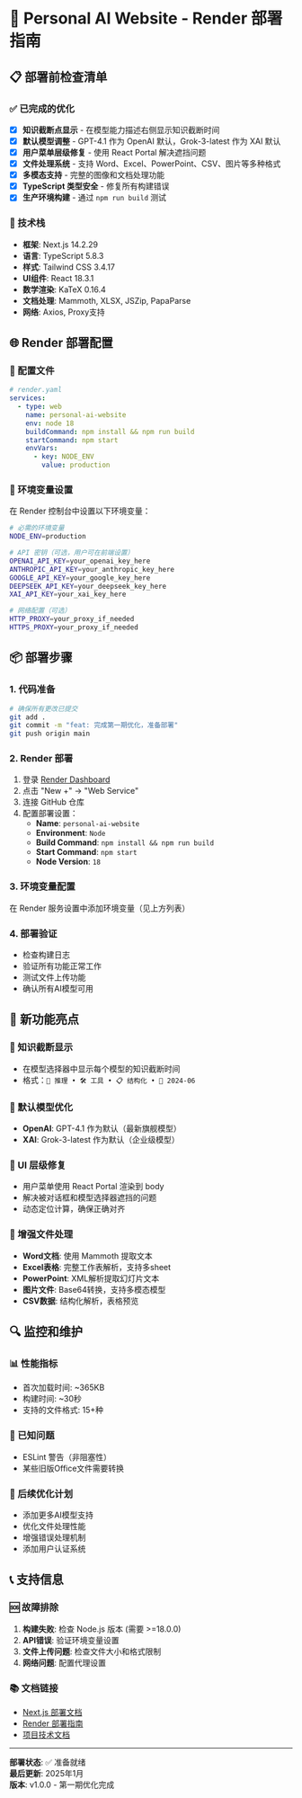 # 🚀 Personal AI Website - Render 部署指南

## 📋 部署前检查清单

### ✅ 已完成的优化
- [x] **知识截断点显示** - 在模型能力描述右侧显示知识截断时间
- [x] **默认模型调整** - GPT-4.1 作为 OpenAI 默认，Grok-3-latest 作为 XAI 默认
- [x] **用户菜单层级修复** - 使用 React Portal 解决遮挡问题
- [x] **文件处理系统** - 支持 Word、Excel、PowerPoint、CSV、图片等多种格式
- [x] **多模态支持** - 完整的图像和文档处理功能
- [x] **TypeScript 类型安全** - 修复所有构建错误
- [x] **生产环境构建** - 通过 `npm run build` 测试

### 🔧 技术栈
- **框架**: Next.js 14.2.29
- **语言**: TypeScript 5.8.3
- **样式**: Tailwind CSS 3.4.17
- **UI组件**: React 18.3.1
- **数学渲染**: KaTeX 0.16.4
- **文档处理**: Mammoth, XLSX, JSZip, PapaParse
- **网络**: Axios, Proxy支持

## 🌐 Render 部署配置

### 📁 配置文件
```yaml
# render.yaml
services:
  - type: web
    name: personal-ai-website
    env: node 18
    buildCommand: npm install && npm run build
    startCommand: npm start
    envVars:
      - key: NODE_ENV
        value: production
```

### 🔑 环境变量设置
在 Render 控制台中设置以下环境变量：

```bash
# 必需的环境变量
NODE_ENV=production

# API 密钥（可选，用户可在前端设置）
OPENAI_API_KEY=your_openai_key_here
ANTHROPIC_API_KEY=your_anthropic_key_here
GOOGLE_API_KEY=your_google_key_here
DEEPSEEK_API_KEY=your_deepseek_key_here
XAI_API_KEY=your_xai_key_here

# 网络配置（可选）
HTTP_PROXY=your_proxy_if_needed
HTTPS_PROXY=your_proxy_if_needed
```

## 📦 部署步骤

### 1. 代码准备
```bash
# 确保所有更改已提交
git add .
git commit -m "feat: 完成第一期优化，准备部署"
git push origin main
```

### 2. Render 部署
1. 登录 [Render Dashboard](https://dashboard.render.com)
2. 点击 "New +" → "Web Service"
3. 连接 GitHub 仓库
4. 配置部署设置：
   - **Name**: `personal-ai-website`
   - **Environment**: `Node`
   - **Build Command**: `npm install && npm run build`
   - **Start Command**: `npm start`
   - **Node Version**: `18`

### 3. 环境变量配置
在 Render 服务设置中添加环境变量（见上方列表）

### 4. 部署验证
- 检查构建日志
- 验证所有功能正常工作
- 测试文件上传功能
- 确认所有AI模型可用

## 🎯 新功能亮点

### 📅 知识截断显示
- 在模型选择器中显示每个模型的知识截断时间
- 格式：`🧠 推理 • 🛠️ 工具 • 📋 结构化 • 📅 2024-06`

### 🔄 默认模型优化
- **OpenAI**: GPT-4.1 作为默认（最新旗舰模型）
- **XAI**: Grok-3-latest 作为默认（企业级模型）

### 🎨 UI 层级修复
- 用户菜单使用 React Portal 渲染到 body
- 解决被对话框和模型选择器遮挡的问题
- 动态定位计算，确保正确对齐

### 📄 增强文件处理
- **Word文档**: 使用 Mammoth 提取文本
- **Excel表格**: 完整工作表解析，支持多sheet
- **PowerPoint**: XML解析提取幻灯片文本
- **图片文件**: Base64转换，支持多模态模型
- **CSV数据**: 结构化解析，表格预览

## 🔍 监控和维护

### 📊 性能指标
- 首次加载时间: ~365KB
- 构建时间: ~30秒
- 支持的文件格式: 15+种

### 🐛 已知问题
- ESLint 警告（非阻塞性）
- 某些旧版Office文件需要转换

### 🔄 后续优化计划
- 添加更多AI模型支持
- 优化文件处理性能
- 增强错误处理机制
- 添加用户认证系统

## 📞 支持信息

### 🆘 故障排除
1. **构建失败**: 检查 Node.js 版本 (需要 >=18.0.0)
2. **API错误**: 验证环境变量设置
3. **文件上传问题**: 检查文件大小和格式限制
4. **网络问题**: 配置代理设置

### 📚 文档链接
- [Next.js 部署文档](https://nextjs.org/docs/deployment)
- [Render 部署指南](https://render.com/docs/deploy-nextjs-app)
- [项目技术文档](./PROJECT_DOCUMENTATION.md)

---

**部署状态**: ✅ 准备就绪  
**最后更新**: 2025年1月  
**版本**: v1.0.0 - 第一期优化完成 
